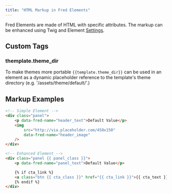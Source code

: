 ```yaml
---
title: "HTML Markup in Fred Elements"
---
```


Fred Elements are made of HTML with specific attributes. The markup can be enhanced using Twig and Element [Settings](extras/fred/themer/options).

## Custom Tags

### themplate.theme_dir

To make themes more portable `{{template.theme_dir}}` can be used in an element as a dynamic placeholder reference to the template's theme directory (e.g. '/assets/theme/default/'.)

## Markup Examples

```html
<!-- Simple Element -->
<div class="panel">
    <p data-fred-name="header_text">Default Value</p>
    <img
        src="http://via.placeholder.com/450x150"
        data-fred-name="header_image"
    />
</div>

<!-- Enhanced Element -->
<div class="panel {{ panel_class }}">
    <p data-fred-name="panel_text">Default Value</p>

    {% if cta_link %}
    <a class="btn {{ cta_class }}" href="{{ cta_link }}">{{ cta_text }}</a>
    {% endif %}
</div>
```
